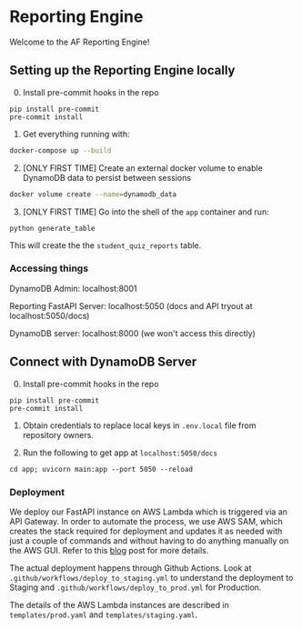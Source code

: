 # Reporting Engine

Welcome to the AF Reporting Engine!

## Setting up the Reporting Engine locally

0. Install pre-commit hooks in the repo
```
pip install pre-commit
pre-commit install
```

1. Get everything running with:

```bash
docker-compose up --build
```

2. [ONLY FIRST TIME] Create an external docker volume to enable DynamoDB data to persist between sessions

```bash
docker volume create --name=dynamodb_data
```

3. [ONLY FIRST TIME] Go into the shell of the `app` container and run:

```
python generate_table
```

This will create the the `student_quiz_reports` table.

### Accessing things

DynamoDB Admin: localhost:8001

Reporting FastAPI Server: localhost:5050 (docs and API tryout at localhost:5050/docs)

DynamoDB server: localhost:8000 (we won't access this directly)


## Connect with DynamoDB Server
0. Install pre-commit hooks in the repo
```
pip install pre-commit
pre-commit install
```
1. Obtain credentials to replace local keys in `.env.local` file from repository owners.

2. Run the following to get app at `localhost:5050/docs`
```
cd app; uvicorn main:app --port 5050 --reload
```
### Deployment
We deploy our FastAPI instance on AWS Lambda which is triggered via an API Gateway. In order to automate the process, we use AWS SAM, which creates the stack required for deployment and updates it as needed with just a couple of commands and without having to do anything manually on the AWS GUI. Refer to this [blog](https://www.eliasbrange.dev/posts/deploy-fastapi-on-aws-part-1-lambda-api-gateway/) post for more details.

The actual deployment happens through Github Actions. Look at `.github/workflows/deploy_to_staging.yml` to understand the deployment to Staging and `.github/workflows/deploy_to_prod.yml` for Production. 

The details of the AWS Lambda instances are described in `templates/prod.yaml` and `templates/staging.yaml`. 